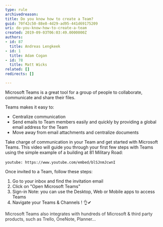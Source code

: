 ```yaml
---
type: rule
archivedreason: 
title: Do you know how to create a Team?
guid: 70f42c50-88e8-4d29-ad95-441d69175209
uri: do-you-know-how-to-create-a-team
created: 2019-09-03T06:03:49.0000000Z
authors:
- id: 87
  title: Andreas Lengkeek
- id: 1
  title: Adam Cogan
- id: 78
  title: Matt Wicks
related: []
redirects: []

---
```


Microsoft Teams is a great tool for a group of people to collaborate, communicate and share their files. 



Teams makes it easy to:


* Centralize communication
* Send emails to Team members easily and quickly by providing a global email address for the Team
* Move away from email attachments and centralize documents



<!--endintro-->

Take charge of communication in your Team and get started with Microsoft Teams. This video will guide you through your first few steps with Teams using the simple example of a building at 81 Military Road:


`youtube: https://www.youtube.com/embed/blSJnmJcwnI`
 





Once invited to a Team, follow these steps:


1. Go to your inbox and find the invitation email
2. Click on "Open Microsoft Teams"
3. Sign-in
Note: you can use the Desktop, Web or Mobile apps to access Teams
4. Navigate your Teams & Channels ! 👌✔





<font color="#333333">Microsoft Teams also integrates with hundreds of Microsoft &amp; third party products, such as Trello, OneNote, Planner...</font>
